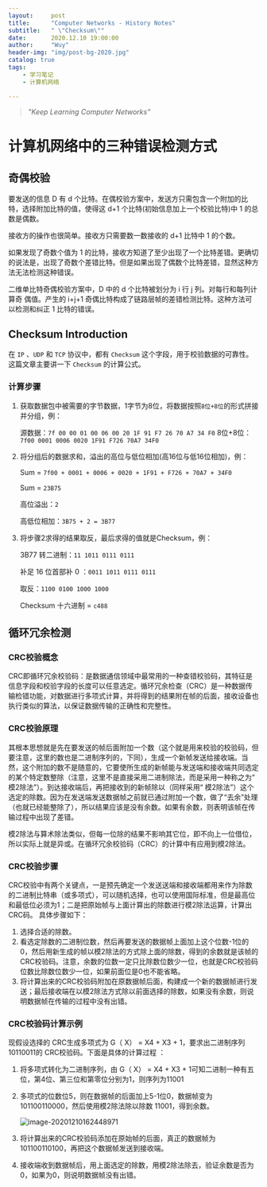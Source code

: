 ```yaml
---
layout:     post
title:      "Computer Networks - History Notes"
subtitle:   " \"Checksum\""
date:       2020.12.10 19:00:00
author:     "Wuy"
header-img: "img/post-bg-2020.jpg"
catalog: true
tags:
    - 学习笔记
    - 计算机网络

---
```


> *"Keep Learning Computer Networks"*

# 计算机网络中的三种错误检测方式

## 奇偶校验

要发送的信息 D 有 d 个比特。在偶校验方案中，发送方只需包含一个附加的比特，选择附加比特的值，使得这 d+1 个比特(初始信息加上一个校验比特)中 1 的总数是偶数。

接收方的操作也很简单。接收方只需要数一数接收的 d+1 比特中 1 的个数。

如果发现了奇数个值为 1 的比特，接收方知道了至少出现了一个比特差错。更确切的说法是，出现了奇数个差错比特。但是如果出现了偶数个比特差错，显然这种方法无法检测这种错误。

二维单比特奇偶校验方案中，D 中的 d 个比特被划分为 i 行 j 列。对每行和每列计算奇 偶值。产生的 i+j+1 奇偶比特构成了链路层帧的差错检测比特。这种方法可以检测和纠正 1 比特的错误。

## Checksum Introduction

在 `IP` 、`UDP` 和 `TCP` 协议中，都有 `Checksum` 这个字段，用于校验数据的可靠性。这篇文章主要讲一下 `Checksum` 的计算公式。

### 计算步骤

1. 获取数据包中被需要的字节数据，1字节为8位，将数据按照`8位+8位`的形式拼接并分组，例： 

    源数据：`7f 00 00 01 00 06 00 20 1F 91 F7 26 70 A7 34 F0`
    8位+8位：`7f00 0001 0006 0020 1F91 F726 70A7 34F0`

2. 将分组后的数据求和，溢出的高位与低位相加(高16位与低16位相加)，例：

    Sum = `7f00 + 0001 + 0006 + 0020 + 1F91 + F726 + 70A7 + 34F0`

    Sum = `23B75`

    高位溢出：`2`

    高低位相加：`3B75 + 2 = 3B77`

3. 将步骤2求得的结果取反，最后求得的值就是Checksum，例：

    3B77 转二进制：`11 1011 0111 0111`

    补足 16 位首部补 0 ：`0011 1011 0111 0111`

    取反：`1100 0100 1000 1000`

    Checksum 十六进制 = `c488`

## 循环冗余检测

### CRC校验概念

CRC即循环冗余校验码：是数据通信领域中最常用的一种查错校验码，其特征是信息字段和校验字段的长度可以任意选定。循环冗余检查（CRC）是一种数据传输检错功能，对数据进行多项式计算，并将得到的结果附在帧的后面，接收设备也执行类似的算法，以保证数据传输的正确性和完整性。

### CRC校验原理

其根本思想就是先在要发送的帧后面附加一个数（这个就是用来校验的校验码，但要注意，这里的数也是二进制序列的，下同），生成一个新帧发送给接收端。当然，这个附加的数不是随意的，它要使所生成的新帧能与发送端和接收端共同选定的某个特定数整除（注意，这里不是直接采用二进制除法，而是采用一种称之为“ 模2除法”）。到达接收端后，再把接收到的新帧除以（同样采用“ 模2除法”）这个选定的除数。因为在发送端发送数据帧之前就已通过附加一个数，做了“去余”处理（也就已经能整除了），所以结果应该是没有余数。如果有余数，则表明该帧在传输过程中出现了差错。

模2除法与算术除法类似，但每一位除的结果不影响其它位，即不向上一位借位，所以实际上就是异或。在循环冗余校验码（CRC）的计算中有应用到模2除法。

### CRC校验步骤

CRC校验中有两个关键点，一是预先确定一个发送送端和接收端都用来作为除数的二进制比特串（或多项式），可以随机选择，也可以使用国际标准，但是最高位和最低位必须为1；二是把原始帧与上面计算出的除数进行模2除法运算，计算出CRC码。
具体步骤如下：
1. 选择合适的除数。
2. 看选定除数的二进制位数，然后再要发送的数据帧上面加上这个位数-1位的0，然后用新生成的帧以模2除法的方式除上面的除数，得到的余数就是该帧的CRC校验码。注意，余数的位数一定只比除数位数少一位，也就是CRC校验码位数比除数位数少一位，如果前面位是0也不能省略。
3. 将计算出来的CRC校验码附加在原数据帧后面，构建成一个新的数据帧进行发送；最后接收端在以模2除法方式除以前面选择的除数，如果没有余数，则说明数据帧在传输的过程中没有出错。

### CRC校验码计算示例

现假设选择的 CRC生成多项式为 G（ X） = X4 + X3 + 1，要求出二进制序列 10110011的 CRC校验码。下面是具体的计算过程 ：
1. 将多项式转化为二进制序列，由 G（ X） = X4 + X3 + 1可知二进制一种有五位，第4位、第三位和第零位分别为1，则序列为11001

2. 多项式的位数位5，则在数据帧的后面加上5-1位0，数据帧变为 101100110000，然后使用模2除法除以除数 11001，得到余数。

   ![image-20201210162448971](https://i.loli.net/2020/12/10/EI2tN4KaBv1uVGg.png)

3. 将计算出来的CRC校验码添加在原始帧的后面，真正的数据帧为101100110100，再把这个数据帧发送到接收端。

4. 接收端收到数据帧后，用上面选定的除数，用模2除法除去，验证余数是否为0，如果为0，则说明数据帧没有出错。